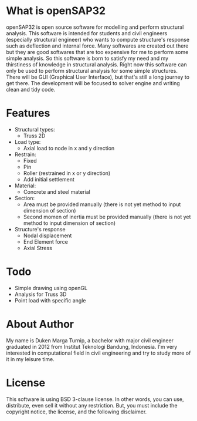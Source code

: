 What is openSAP32
=================
openSAP32 is open source software for modelling and perform structural analysis.
This software is intended for students and civil engineers (especially structural engineer) who wants to compute structure's response such as deflection and internal force.
Many softwares are created out there but they are good softwares that are too expensive for me to perform some simple analysis. So this software is born to satisfy my need and my thirstiness of knowledge in structural analysis.
Right now this software can only be used to perform structural analysis for some simple structures. There will be GUI (Graphical User Interface), but that's still a long journey to get there. The development will be focused to solver engine and writing clean and tidy code.


Features
========
* Structural types:
	* Truss 2D
* Load type:
	* Axial load to node in x and y direction
* Restrain:
	* Fixed
	* Pin
	* Roller (restrained in x or y direction)
	* Add initial settlement 
* Material:
	* Concrete and steel material
* Section:
	* Area must be provided manually (there is not yet method to input dimension of section)
	* Second momen of inertia must be provided manually (there is not yet method to input dimension of section)
* Structure's response
	* Nodal displacement
	* End Element force
	* Axial Stress


Todo
====
* Simple drawing using openGL
* Analysis for Truss 3D
* Point load with specific angle

About Author
============
My name is Duken Marga Turnip, a bachelor with major civil engineer graduated in 2012 from Institut Teknologi Bandung, Indonesia. I'm very interested in computational field in civil engineering and try to study more of it in my leisure time.

License
=======
This software is using BSD 3-clause license. In other words, you
can use, distribute, even sell it without any restriction. But, you
must include the copyright notice, the license, and the following
disclaimer.

